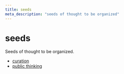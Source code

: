 ```yaml
---
title: seeds
meta_description: "seeds of thought to be organized"
---
```


# seeds

Seeds of thought to be organized. 

- [curation](/content/garden/seeds/curation.md)
- [public thinking](/content/garden/seeds/public-thinking.md)
